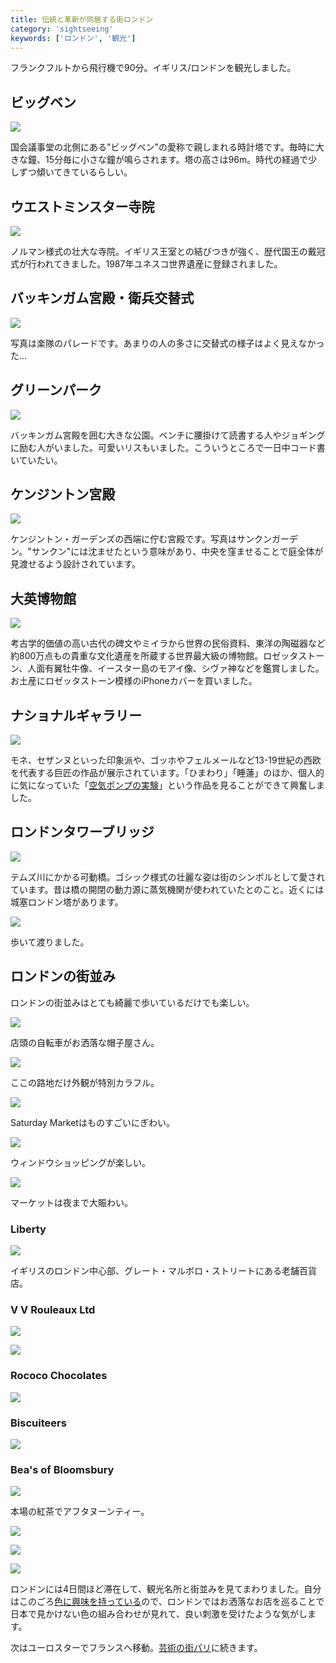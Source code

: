 ```yaml
---
title: 伝統と革新が同居する街ロンドン
category: 'sightseeing'
keywords: ['ロンドン', '観光']
---
```


フランクフルトから飛行機で90分。イギリス/ロンドンを観光しました。

## ビッグベン

![ ](/img/blog_london01.jpg)

国会議事堂の北側にある"ビッグベン"の愛称で親しまれる時計塔です。毎時に大きな鐘、15分毎に小さな鐘が鳴らされます。塔の高さは96m。時代の経過で少しずつ傾いてきているらしい。

## ウエストミンスター寺院

![ ](/img/blog_london02.jpg)

ノルマン様式の壮大な寺院。イギリス王室との結びつきが強く、歴代国王の戴冠式が行われてきました。1987年ユネスコ世界遺産に登録されました。

## バッキンガム宮殿・衛兵交替式

![ ](/img/blog_london03.jpg)

写真は楽隊のパレードです。あまりの人の多さに交替式の様子はよく見えなかった...

## グリーンパーク

![ ](/img/blog_london04.jpg)

バッキンガム宮殿を囲む大きな公園。ベンチに腰掛けて読書する人やジョギングに励む人がいました。可愛いリスもいました。こういうところで一日中コード書いていたい。

## ケンジントン宮殿

![ ](/img/blog_london05.jpg)

ケンジントン・ガーデンズの西端に佇む宮殿です。写真はサンクンガーデン。"サンクン"には沈ませたという意味があり、中央を窪ませることで庭全体が見渡せるよう設計されています。

## 大英博物館

![ ](/img/blog_london06.jpg)

考古学的価値の高い古代の碑文やミイラから世界の民俗資料、東洋の陶磁器など約800万点もの貴重な文化遺産を所蔵する世界最大級の博物館。ロゼッタストーン、人面有翼牡牛像、イースター島のモアイ像、シヴァ神などを鑑賞しました。お土産にロゼッタストーン模様のiPhoneカバーを買いました。

## ナショナルギャラリー

![ ](/img/blog_london07.jpg)

モネ、セザンヌといった印象派や、ゴッホやフェルメールなど13-19世紀の西欧を代表する巨匠の作品が展示されています。「ひまわり」「睡蓮」のほか、個人的に気になっていた「[空気ポンプの実験](http://markovlabo.net/?p=2356)」という作品を見ることができて興奮しました。

## ロンドンタワーブリッジ

![ ](/img/blog_london08.jpg)

テムズ川にかかる可動橋。ゴシック様式の壮麗な姿は街のシンボルとして愛されています。昔は橋の開閉の動力源に蒸気機関が使われていたとのこと。近くには城塞ロンドン塔があります。

![ ](/img/blog_london09.jpg)

歩いて渡りました。

## ロンドンの街並み

ロンドンの街並みはとても綺麗で歩いているだけでも楽しい。

![ ](/img/blog_london11.jpg)

店頭の自転車がお洒落な帽子屋さん。

![ ](/img/blog_london12.jpg)

ここの路地だけ外観が特別カラフル。

![ ](/img/blog_london13.jpg)

Saturday Marketはものすごいにぎわい。

![ ](/img/blog_london14.jpg)

ウィンドウショッピングが楽しい。

![ ](/img/blog_london15.jpg)

マーケットは夜まで大賑わい。

### Liberty

![ ](/img/blog_london21.jpg)

イギリスのロンドン中心部、グレート・マルボロ・ストリートにある老舗百貨店。

### V V Rouleaux Ltd

![ ](/img/blog_london22.jpg)

![ ](/img/blog_london22_1.jpg)

### Rococo Chocolates

![ ](/img/blog_london23.jpg)

### Biscuiteers

![ ](/img/blog_london24.jpg)

### Bea's of Bloomsbury

![ ](/img/blog_london25.jpg)

本場の紅茶でアフタヌーンティー。

![ ](/img/blog_london31.jpg)

![ ](/img/blog_london32.jpg)

![ ](/img/blog_london33.jpg)

ロンドンには4日間ほど滞在して、観光名所と街並みを見てまわりました。自分はこのごろ[色に興味を持っている](/ja/posts/Paletta/)ので、ロンドンではお洒落なお店を巡ることで日本で見かけない色の組み合わせが見れて、良い刺激を受けたような気がします。

次はユーロスターでフランスへ移動。[芸術の街パリ](/ja/posts/paris/)に続きます。
